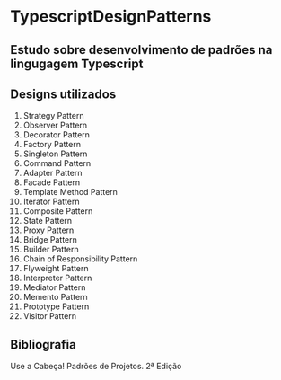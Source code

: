 # TypescriptDesignPatterns

## Estudo sobre desenvolvimento de padrões na lingugagem Typescript

## Designs utilizados

1. Strategy Pattern
2. Observer Pattern
3. Decorator Pattern
4. Factory Pattern
5. Singleton Pattern
6. Command Pattern
7. Adapter Pattern
8. Facade Pattern
9. Template Method Pattern
10. Iterator Pattern
11. Composite Pattern
12. State Pattern
13. Proxy Pattern
14. Bridge Pattern
15. Builder Pattern
16. Chain of Responsibility Pattern
17. Flyweight Pattern
18. Interpreter Pattern
19. Mediator Pattern
20. Memento Pattern
21. Prototype Pattern
22. Visitor Pattern


## Bibliografia

Use a Cabeça! Padrões de Projetos. 2ª Edição
